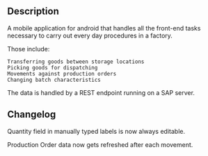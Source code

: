 ## Description

A mobile application for android that handles all the front-end tasks necessary
to carry out every day procedures in a factory.

Those include:

    Transferring goods between storage locations
    Picking goods for dispatching
    Movements against production orders
    Changing batch characteristics
    
The data is handled by a REST endpoint running on a SAP server.

## Changelog 

Quantity field in manually typed labels is now always editable.

Production Order data now gets refreshed after each movement.
